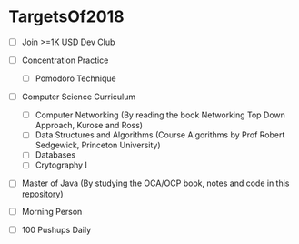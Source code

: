 # TargetsOf2018

* [ ] Join >=1K USD Dev Club

* [ ] Concentration Practice
    * [ ] Pomodoro Technique

* [ ] Computer Science Curriculum
    * [ ] Computer Networking (By reading the book Networking Top Down Approach, Kurose and Ross)
    * [ ] Data Structures and Algorithms (Course Algorithms by Prof Robert Sedgewick, Princeton University)
    * [ ] Databases
    * [ ] Crytography I
    
* [ ] Master of Java (By studying the OCA/OCP book, notes and code in this [repository](https://github.com/VanTamNguyen/LearningJava))

* [ ] Morning Person

* [ ] 100 Pushups Daily
